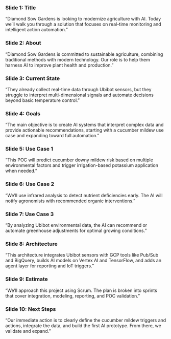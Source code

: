 ### Slide 1: Title
“Diamond Sow Gardens is looking to modernize agriculture with AI. Today we’ll walk you through a solution that focuses on real-time monitoring and intelligent action automation.”

### Slide 2: About
“Diamond Sow Gardens is committed to sustainable agriculture, combining traditional methods with modern technology. Our role is to help them harness AI to improve plant health and production.”

### Slide 3: Current State
“They already collect real-time data through Ubibot sensors, but they struggle to interpret multi-dimensional signals and automate decisions beyond basic temperature control.”

### Slide 4: Goals
“The main objective is to create AI systems that interpret complex data and provide actionable recommendations, starting with a cucumber mildew use case and expanding toward full automation.”

### Slide 5: Use Case 1
“This POC will predict cucumber downy mildew risk based on multiple environmental factors and trigger irrigation-based potassium application when needed.”

### Slide 6: Use Case 2
“We’ll use infrared analysis to detect nutrient deficiencies early. The AI will notify agronomists with recommended organic interventions.”

### Slide 7: Use Case 3
“By analyzing Ubibot environmental data, the AI can recommend or automate greenhouse adjustments for optimal growing conditions.”

### Slide 8: Architecture
“This architecture integrates Ubibot sensors with GCP tools like Pub/Sub and BigQuery, builds AI models on Vertex AI and TensorFlow, and adds an agent layer for reporting and IoT triggers.”

### Slide 9: Estimate
“We’ll approach this project using Scrum. The plan is broken into sprints that cover integration, modeling, reporting, and POC validation.”

### Slide 10: Next Steps
“Our immediate action is to clearly define the cucumber mildew triggers and actions, integrate the data, and build the first AI prototype. From there, we validate and expand.”